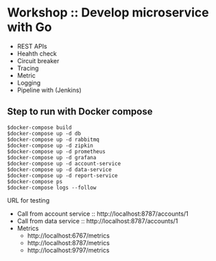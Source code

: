 # Workshop :: Develop microservice with Go
* REST APIs
* Heahth check
* Circuit breaker
* Tracing
* Metric
* Logging
* Pipeline with (Jenkins)

## Step to run with Docker compose
```
$docker-compose build
$docker-compose up -d db
$docker-compose up -d rabbitmq
$docker-compose up -d zipkin
$docker-compose up -d prometheus
$docker-compose up -d grafana
$docker-compose up -d account-service
$docker-compose up -d data-service
$docker-compose up -d report-service
$docker-compose ps
$docker-compose logs --follow
```

URL for testing
* Call from account service :: http://localhost:8787/accounts/1
* Call from data service :: http://localhost:8787/accounts/1
* Metrics
  * http://localhost:6767/metrics
  * http://localhost:8787/metrics
  * http://localhost:9797/metrics
  